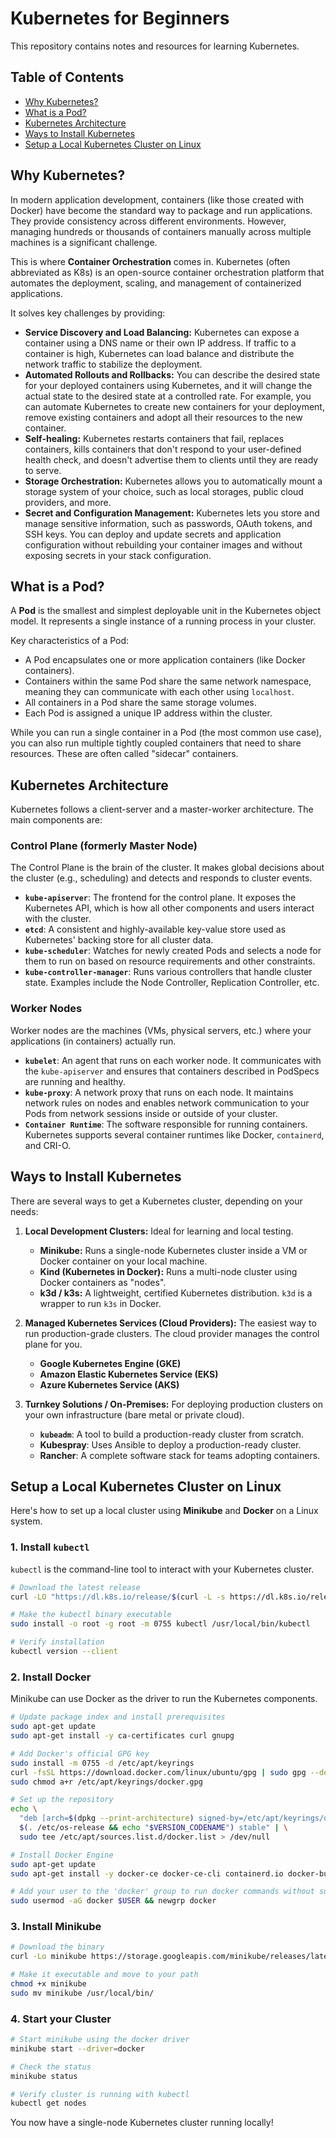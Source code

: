# Kubernetes for Beginners

This repository contains notes and resources for learning Kubernetes.

## Table of Contents
- [Why Kubernetes?](#why-kubernetes)
- [What is a Pod?](#what-is-a-pod)
- [Kubernetes Architecture](#kubernetes-architecture)
- [Ways to Install Kubernetes](#ways-to-install-kubernetes)
- [Setup a Local Kubernetes Cluster on Linux](#setup-a-local-kubernetes-cluster-on-linux)

## Why Kubernetes?

In modern application development, containers (like those created with Docker) have become the standard way to package and run applications. They provide consistency across different environments. However, managing hundreds or thousands of containers manually across multiple machines is a significant challenge.

This is where **Container Orchestration** comes in. Kubernetes (often abbreviated as K8s) is an open-source container orchestration platform that automates the deployment, scaling, and management of containerized applications.

It solves key challenges by providing:
- **Service Discovery and Load Balancing:** Kubernetes can expose a container using a DNS name or their own IP address. If traffic to a container is high, Kubernetes can load balance and distribute the network traffic to stabilize the deployment.
- **Automated Rollouts and Rollbacks:** You can describe the desired state for your deployed containers using Kubernetes, and it will change the actual state to the desired state at a controlled rate. For example, you can automate Kubernetes to create new containers for your deployment, remove existing containers and adopt all their resources to the new container.
- **Self-healing:** Kubernetes restarts containers that fail, replaces containers, kills containers that don't respond to your user-defined health check, and doesn't advertise them to clients until they are ready to serve.
- **Storage Orchestration:** Kubernetes allows you to automatically mount a storage system of your choice, such as local storages, public cloud providers, and more.
- **Secret and Configuration Management:** Kubernetes lets you store and manage sensitive information, such as passwords, OAuth tokens, and SSH keys. You can deploy and update secrets and application configuration without rebuilding your container images and without exposing secrets in your stack configuration.

## What is a Pod?

A **Pod** is the smallest and simplest deployable unit in the Kubernetes object model. It represents a single instance of a running process in your cluster.

Key characteristics of a Pod:
- A Pod encapsulates one or more application containers (like Docker containers).
- Containers within the same Pod share the same network namespace, meaning they can communicate with each other using `localhost`.
- All containers in a Pod share the same storage volumes.
- Each Pod is assigned a unique IP address within the cluster.

While you can run a single container in a Pod (the most common use case), you can also run multiple tightly coupled containers that need to share resources. These are often called "sidecar" containers.

## Kubernetes Architecture

Kubernetes follows a client-server and a master-worker architecture. The main components are:

### Control Plane (formerly Master Node)
The Control Plane is the brain of the cluster. It makes global decisions about the cluster (e.g., scheduling) and detects and responds to cluster events.

- **`kube-apiserver`**: The frontend for the control plane. It exposes the Kubernetes API, which is how all other components and users interact with the cluster.
- **`etcd`**: A consistent and highly-available key-value store used as Kubernetes' backing store for all cluster data.
- **`kube-scheduler`**: Watches for newly created Pods and selects a node for them to run on based on resource requirements and other constraints.
- **`kube-controller-manager`**: Runs various controllers that handle cluster state. Examples include the Node Controller, Replication Controller, etc.

### Worker Nodes
Worker nodes are the machines (VMs, physical servers, etc.) where your applications (in containers) actually run.

- **`kubelet`**: An agent that runs on each worker node. It communicates with the `kube-apiserver` and ensures that containers described in PodSpecs are running and healthy.
- **`kube-proxy`**: A network proxy that runs on each node. It maintains network rules on nodes and enables network communication to your Pods from network sessions inside or outside of your cluster.
- **`Container Runtime`**: The software responsible for running containers. Kubernetes supports several container runtimes like Docker, `containerd`, and CRI-O.

## Ways to Install Kubernetes

There are several ways to get a Kubernetes cluster, depending on your needs:

1.  **Local Development Clusters:** Ideal for learning and local testing.
    - **Minikube:** Runs a single-node Kubernetes cluster inside a VM or Docker container on your local machine.
    - **Kind (Kubernetes in Docker):** Runs a multi-node cluster using Docker containers as "nodes".
    - **k3d / k3s:** A lightweight, certified Kubernetes distribution. `k3d` is a wrapper to run `k3s` in Docker.

2.  **Managed Kubernetes Services (Cloud Providers):** The easiest way to run production-grade clusters. The cloud provider manages the control plane for you.
    - **Google Kubernetes Engine (GKE)**
    - **Amazon Elastic Kubernetes Service (EKS)**
    - **Azure Kubernetes Service (AKS)**

3.  **Turnkey Solutions / On-Premises:** For deploying production clusters on your own infrastructure (bare metal or private cloud).
    - **`kubeadm`**: A tool to build a production-ready cluster from scratch.
    - **Kubespray**: Uses Ansible to deploy a production-ready cluster.
    - **Rancher**: A complete software stack for teams adopting containers.

## Setup a Local Kubernetes Cluster on Linux

Here's how to set up a local cluster using **Minikube** and **Docker** on a Linux system.

### 1. Install `kubectl`
`kubectl` is the command-line tool to interact with your Kubernetes cluster.

```bash
# Download the latest release
curl -LO "https://dl.k8s.io/release/$(curl -L -s https://dl.k8s.io/release/stable.txt)/bin/linux/amd64/kubectl"

# Make the kubectl binary executable
sudo install -o root -g root -m 0755 kubectl /usr/local/bin/kubectl

# Verify installation
kubectl version --client
```

### 2. Install Docker
Minikube can use Docker as the driver to run the Kubernetes components.

```bash
# Update package index and install prerequisites
sudo apt-get update
sudo apt-get install -y ca-certificates curl gnupg

# Add Docker's official GPG key
sudo install -m 0755 -d /etc/apt/keyrings
curl -fsSL https://download.docker.com/linux/ubuntu/gpg | sudo gpg --dearmor -o /etc/apt/keyrings/docker.gpg
sudo chmod a+r /etc/apt/keyrings/docker.gpg

# Set up the repository
echo \
  "deb [arch=$(dpkg --print-architecture) signed-by=/etc/apt/keyrings/docker.gpg] https://download.docker.com/linux/ubuntu \
  $(. /etc/os-release && echo "$VERSION_CODENAME") stable" | \
  sudo tee /etc/apt/sources.list.d/docker.list > /dev/null

# Install Docker Engine
sudo apt-get update
sudo apt-get install -y docker-ce docker-ce-cli containerd.io docker-buildx-plugin docker-compose-plugin

# Add your user to the 'docker' group to run docker commands without sudo
sudo usermod -aG docker $USER && newgrp docker
```

### 3. Install Minikube

```bash
# Download the binary
curl -Lo minikube https://storage.googleapis.com/minikube/releases/latest/minikube-linux-amd64

# Make it executable and move to your path
chmod +x minikube
sudo mv minikube /usr/local/bin/
```

### 4. Start your Cluster

```bash
# Start minikube using the docker driver
minikube start --driver=docker

# Check the status
minikube status

# Verify cluster is running with kubectl
kubectl get nodes
```

You now have a single-node Kubernetes cluster running locally!